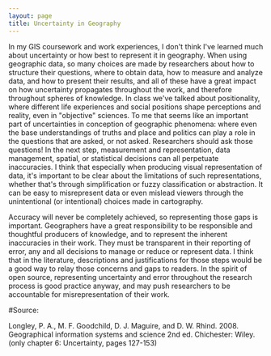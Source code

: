 ```yaml
---
layout: page
title: Uncertainty in Geography
---
```


In my GIS coursework and work experiences, I don't think I've learned much about uncertainty or how best to represent it in geography.
When using geographic data, so many choices are made by researchers about how to structure their questions, where to obtain data, how to measure and
analyze data, and how to present their results, and all of these have a great impact on how uncertainty propagates throughout the work, and therefore
throughout spheres of knowledge. In class we've talked about positionality, where different life experiences and social positions shape perceptions and reality, even in "objective"
sciences. To me that seems like an important part of uncertainties in conception of geographic phenomena: where even the base understandings of
truths and place and politics can play a role in the questions that are asked, or not asked. Researchers should ask those questions!
 In the next step, measurement and representation,
data management, spatial, or statistical decisions can all perpetuate inaccuracies. I think that especially when producing visual representation
of data, it's important to be clear about the limitations of such representations, whether that's through simplification or fuzzy classification or
abstraction. It can be easy to misrepresent data or even mislead viewers through the unintentional (or intentional) choices made in cartography.

Accuracy will never be completely achieved, so representing those gaps is important. Geographers have a great responsibility to be responsible and
thoughtful producers of knowledge, and to represent the inherent inaccuracies in their work. They must be transparent in their reporting of error,
any and all decisions to manage or reduce or represent data. I think that in the literature, descriptions and justifications for those steps
would be a good way to relay those concerns and gaps to readers. In the spirit of open source, representing uncertainty and error throughout the
research process is good practice anyway, and may push researchers to be accountable for misrepresentation of their work.

#Source:

Longley, P. A., M. F. Goodchild, D. J. Maguire, and D. W. Rhind. 2008. Geographical information systems and science 2nd ed. Chichester: Wiley. (only chapter 6: Uncertainty, pages 127-153)
